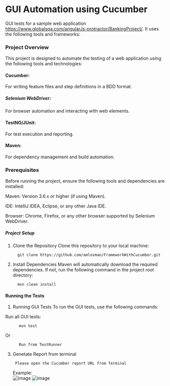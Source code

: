 # GUI Automation using Cucumber
  GUI tests for a sample web application https://www.globalsqa.com/angularJs-protractor/BankingProject/.
  It uses the following tools and frameworks:
 
### Project Overview
This project is designed to automate the testing of a web application using the following tools and technologies:

#### Cucumber:
For writing feature files and step definitions in a BDD format.

##### Selenium WebDriver:
For browser automation and interacting with web elements.

#### TestNG/JUnit:
For test execution and reporting.

#### Maven:
For dependency management and build automation.
 
 ### Prerequisites
 Before running the project, ensure the following tools and dependencies are installed:

 Maven: Version 3.6.x or higher (if using Maven).

 IDE: IntelliJ IDEA, Eclipse, or any other Java IDE.

Browser: Chrome, Firefox, or any other browser supported by Selenium WebDriver.
 
 ##### Project Setup
 1. Clone the Repository
 Clone this repository to your local machine:
 
          git clone https://github.com/amlosman/FrameworkWithCucumber.git
    
 2. Install Dependencies Maven will automatically download the required dependencies. If not, run the following command in the project root directory:
 
          mvn clean install
 #### Running the Tests

 1. Running GUI Tests
 To run the GUI tests, use the following commands:
 
 Run all GUI tests:
 
          mvn test 

Or 

          Run from TestRunner
          
  3. Genetate Report from terminal 
 
          Please open the Cucumber report URL from Terminal

     Example:   
 ![image](https://github.com/user-attachments/assets/a052ef86-3aca-413d-867a-32e8357d5935)
![image](https://github.com/user-attachments/assets/bdb0ff70-f7aa-440e-98f7-dd541918452e)
